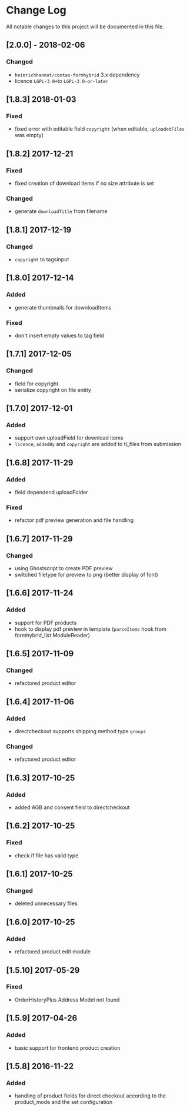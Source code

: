 # Change Log
All notable changes to this project will be documented in this file.

## [2.0.0] - 2018-02-06

### Changed
- `heimrichhannot/contao-formhybrid` 3.x dependency
- licence `LGPL-3.0+`to `LGPL-3.0-or-later`

## [1.8.3] 2018-01-03

### Fixed
- fixed error with editable field `copyright` (when editable, `uploadedFiles` was empty)

## [1.8.2] 2017-12-21

### Fixed
- fixed creation of download items if no size attribute is set

### Changed
- generate `downloadTitle` from filename

## [1.8.1] 2017-12-19

### Changed
- `copyright` to tagsinput 

## [1.8.0] 2017-12-14

### Added
- generate thumbnails for downloadItems

### Fixed
- don't insert empty values to tag field

## [1.7.1] 2017-12-05

### Changed
- field for copyright
- serialize copyright on file entity

## [1.7.0] 2017-12-01

### Added
- support own uploadField for download items
- `licence`, `addedBy` and `copyright` are added to tl_files from submission

## [1.6.8] 2017-11-29

### Added
- field dependend uploadFolder 

### Fixed
- refactor pdf preview generation and file handling

## [1.6.7] 2017-11-29

### Changed
- using Ghostscript to create PDF preview 
- switched filetype for preview to png (better display of font)

## [1.6.6] 2017-11-24

### Added
- support for PDF products
- hook to display pdf preview in template (`parseItems` hook from formhybrid_list ModuleReader)

## [1.6.5] 2017-11-09

### Changed
- refactored product editor

## [1.6.4] 2017-11-06

### Added
- directcheckout supports shipping method type `groups`

### Changed
- refactored product editor

## [1.6.3] 2017-10-25

### Added
- added AGB and consent field to directcheckout


## [1.6.2] 2017-10-25

### Fixed
- check if file has valid type

## [1.6.1] 2017-10-25

### Changed
- deleted unnecessary files

## [1.6.0] 2017-10-25

### Added
- refactored product edit module

## [1.5.10] 2017-05-29

### Fixed
- OrderHistoryPlus Address Model not found

## [1.5.9] 2017-04-26

### Added
- basic support for frontend product creation

## [1.5.8] 2016-11-22

### Added
- handling of product fields for direct checkout according to the product_mode and the set configuration

